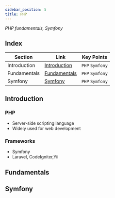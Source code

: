 ```yaml
---
sidebar_position: 5
title: PHP
---
```

*PHP fundamentals, Symfony*
## Index
| Section | Link | Key Points |
|---------|------|--------|
| Introduction | [Introduction](#introduction) |`PHP` `Symfony`|
| Fundamentals | [Fundamentals](#fundamentals) |`PHP` `Symfony`|
| Symfony | [Symfony](#symfony) |`PHP` `Symfony`|


## Introduction
### PHP
- Server-side scripting language
- Widely used for web development

### Frameworks
- Symfony
- Laravel, CodeIgniter,Yii

## Fundamentals

## Symfony
